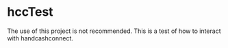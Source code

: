 # hccTest

The use of this project is not recommended.
This is a test of how to interact with handcashconnect. 
